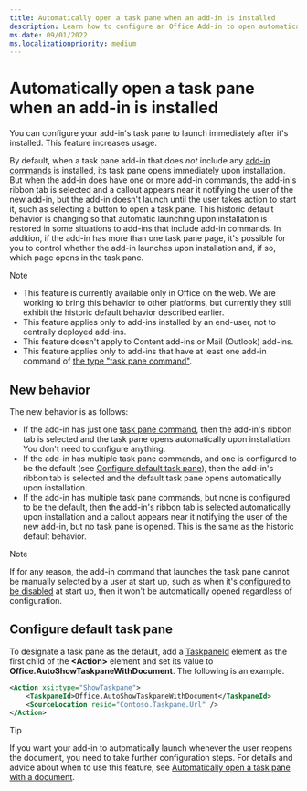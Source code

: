 ```yaml
---
title: Automatically open a task pane when an add-in is installed
description: Learn how to configure an Office Add-in to open automatically when it's installed.
ms.date: 09/01/2022
ms.localizationpriority: medium
---
```



# Automatically open a task pane when an add-in is installed

You can configure your add-in's task pane to launch immediately after it's installed. This feature increases usage. 

By default, when a task pane add-in that does *not* include any [add-in commands](../design/add-in-commands.md) is installed, its task pane opens immediately upon installation. But when the add-in does have one or more add-in commands, the add-in's ribbon tab is selected and a callout appears near it notifying the user of the new add-in, but the add-in doesn't launch until the user takes action to start it, such as selecting a button to open a task pane. This historic default behavior is changing so that automatic launching upon installation is restored in some situations to add-ins that include add-in commands. In addition, if the add-in has more than one task pane page, it's possible for you to control whether the add-in launches upon installation and, if so, which page opens in the task pane. 

> [!NOTE]
> 
> - This feature is currently available only in Office on the web. We are working to bring this behavior to other platforms, but currently they still exhibit the historic default behavior described earlier.
> - This feature applies only to add-ins installed by an end-user, not to centrally deployed add-ins.
> - This feature doesn't apply to Content add-ins or Mail (Outlook) add-ins.
> - This feature applies only to add-ins that have at least one add-in command of [the type "task pane command"](../design/add-in-commands.md#types-of-add-in-commands).

## New behavior

The new behavior is as follows:

- If the add-in has just one [task pane command](../design/add-in-commands.md#types-of-add-in-commands), then the add-in's ribbon tab is selected and the task pane opens automatically upon installation. You don't need to configure anything.
- If the add-in has multiple task pane commands, and one is configured to be the default (see [Configure default task pane](#configure-default-task-pane)), then the add-in's ribbon tab is selected and the default task pane opens automatically upon installation.
- If the add-in has multiple task pane commands, but none is configured to be the default, then the add-in's ribbon tab is selected automatically upon installation and a callout appears near it notifying the user of the new add-in, but no task pane is opened. This is the same as the historic default behavior.

> [!NOTE]
> If for any reason, the add-in command that launches the task pane cannot be manually selected by a user at start up, such as when it's [configured to be disabled](../design/disable-add-in-commands.md) at start up, then it won't be automatically opened regardless of configuration. 

## Configure default task pane

To designate a task pane as the default, add a [TaskpaneId](/javascript/api/manifest/action#taskpaneid) element as the first child of the **\<Action\>** element and set its value to **Office.AutoShowTaskpaneWithDocument**. The following is an example.

```xml
<Action xsi:type="ShowTaskpane">
    <TaskpaneId>Office.AutoShowTaskpaneWithDocument</TaskpaneId>
    <SourceLocation resid="Contoso.Taskpane.Url" />
</Action>
```

> [!TIP]
> If you want your add-in to automatically launch whenever the user reopens the document, you need to take further configuration steps. For details and advice about when to use this feature, see [Automatically open a task pane with a document](automatically-open-a-task-pane-with-a-document.md). 

